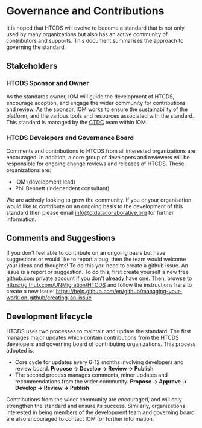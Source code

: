 # Governance and Contributions

It is hoped that HTCDS will evolve to become a standard that is not only used by many organizations but also has an active community of contributors and supports. This document summarises the approach to governing the standard.

## Stakeholders

### HTCDS Sponsor and Owner
As the standards owner, IOM will guide the development of HTCDS, encourage adoption, and engage the wider community for contributions and review. As the sponsor, IOM works to ensure the sustainability of the platform, and the various tools and resources associated with the standard. This standard is managed by the [CTDC](https://www.ctdatacollaborative.org/) team within IOM.

### HTCDS Developers and Governance Board
Comments and contributions to HTCDS from all interested organizations are encouraged. In addition, a core group of developers and reviewers will be responsible for ongoing change reviews and releases of HTCDS. These organizations are:

- IOM (development lead)
- Phil Bennett (independent consultant)

We are actively looking to grow the community. If you or your organisation would like to contribute on an ongoing basis to the development of this standard then please email [info@ctdatacollaborative.org](mailto:info@ctdatacollaborative.org) for further information.

## Comments and Suggestions

If you don't feel able to contribute on an ongoing basis but have suggestions or would like to report a bug, then the team would welcome your ideas and thoughts! To do this you need to create a github issue. An issue is a report or suggestion. To do this, first create yourself a new free github.com private account if you don't already have one. Then, browse to https://github.com/UNMigration/HTCDS and follow the instructions here to create a new issue: https://help.github.com/en/github/managing-your-work-on-github/creating-an-issue

## Development lifecycle

HTCDS uses two processes to maintain and update the standard. The first manages major updates which contain contributions from the HTCDS developers and governing board of contributing organizations. This process adopted is:

- Core cycle for updates every 6-12 months involving developers and review board.  **Propose → Develop → Review → Publish**
- The second process manages comments, minor updates and recommendations from the wider community. **Propose → Approve → Develop → Review → Publish**

Contributions from the wider community are encouraged, and will only strengthen the standard and ensure its success. Similarly, organizations interested in being members of the development team and governing board are also encouraged to contact IOM for further information.

